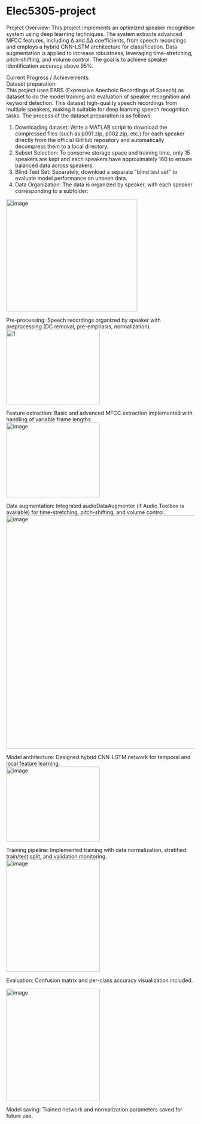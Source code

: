 # Elec5305-project
Project Overview:
This project implements an optimized speaker recognition system using deep learning techniques. The system extracts advanced MFCC features, including Δ and ΔΔ coefficients, from speech recordings and employs a hybrid CNN-LSTM architecture for classification. Data augmentation is applied to increase robustness, leveraging time-stretching, pitch-shifting, and volume control. The goal is to achieve speaker identification accuracy above 95%.

Current Progress / Achievements:   
Dataset preparation:   
This project uses EARS (Expressive Anechoic Recordings of Speech) as dataset to do the model training and evaluation of speaker recognition and keyword detection. This dataset high-quality speech recordings from multiple speakers, making it suitable for deep learning speech recognition tasks.
The process of the dataset preparation is as follows:
1.	Downloading dataset: Write a MATLAB script to download the compressed files (such as p001.zip, p002.zip, etc.) for each speaker directly from the official GitHub repository and automatically decompress them to a local directory. 
2.	Subset Selection: To conserve storage space and training time, only 15 speakers are kept and each speakers have approximately 160 to ensure balanced data across speakers.
3.	Blind Test Set: Separately, download a separate "blind test set" to evaluate model performance on unseen data.  
4.	Data Organization: The data is organized by speaker, with each speaker corresponding to a subfolder:
   <img width="350" height="300" alt="image" src="https://github.com/user-attachments/assets/f4f3b628-1244-4fee-b8f7-019b7522dcb9" />

Pre-processing: Speech recordings organized by speaker with preprocessing (DC removal, pre-emphasis, normalization).  
<img width="250" height="200" alt="1" src="https://github.com/user-attachments/assets/afb463e4-9207-44ed-9521-7ad70098a69e" />

Feature extraction: Basic and advanced MFCC extraction implemented with handling of variable frame lengths.  
<img width="250" height="200" alt="image" src="https://github.com/user-attachments/assets/f96166c2-d3f0-426c-a940-f0486727b399" />

Data augmentation: Integrated audioDataAugmenter (if Audio Toolbox is available) for time-stretching, pitch-shifting, and volume control.  
<img width="1056" height="623" alt="image" src="https://github.com/user-attachments/assets/8b80fa8d-7327-4883-94b1-ae9acce2cc3c" />


Model architecture: Designed hybrid CNN-LSTM network for temporal and local feature learning.  
<img width="250" height="200" alt="image" src="https://github.com/user-attachments/assets/89d00718-975f-4912-85ca-545c08900680" />

Training pipeline: Implemented training with data normalization, stratified train/test split, and validation monitoring.  
<img width="250" height="300" alt="image" src="https://github.com/user-attachments/assets/fd71402a-da74-42df-bc9e-6850dd543a25" />

Evaluation: Confusion matrix and per-class accuracy visualization included.

<img width="250" height="300" alt="image" src="https://github.com/user-attachments/assets/b4f2cb1f-23fe-48f0-8293-44182e90f52f" />

Model saving: Trained network and normalization parameters saved for future use.   
